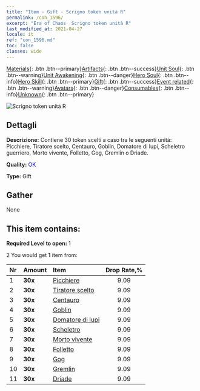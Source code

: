 ```yaml
---
title: "Item - Gift - Scrigno token unità R"
permalink: /con_1596/
excerpt: "Era of Chaos  Scrigno token unità R"
last_modified_at: 2021-04-27
locale: it
ref: "con_1596.md"
toc: false
classes: wide
---
```

 [Materials](/ItemsIT/){: .btn .btn--primary}[Artifacts](/ItemsIT/Artifacts/){: .btn .btn--success}[Unit Soul](/ItemsIT/UnitSoul/){: .btn .btn--warning}[Unit Awakening](/ItemsIT/UnitAwakening/){: .btn .btn--danger}[Hero Soul](/ItemsIT/HeroSoul/){: .btn .btn--info}[Hero Skill](/ItemsIT/HeroSkill/){: .btn .btn--primary}[Gift](/ItemsIT/Gift/){: .btn .btn--success}[Event related](/ItemsIT/Events/){: .btn .btn--warning}[Avatars](/ItemsIT/Avatars/){: .btn .btn--danger}[Consumables](/ItemsIT/Consumables/){: .btn .btn--info}[Unknown](/ItemsIT/Unknown/){: .btn .btn--primary}

 ![Scrigno token unità R](/images/t/i_907208.png)

## Dettagli
 **Descrizione:** Contiene 30 token scelti a caso tra le seguenti unità: Picchiere, Tiratore scelto, Centauro, Goblin, Domatore di lupi, Scheletro guerriero, Morto vivente, Folletto, Gog, Gremlin o Driade.

 **Quality:** <span style="color: #0000CD">OK</span>

 **Type:** Gift

## Gather

  None

## This item contains:

 **Required Level to open:** 1

 2 You would get **1** item  from:

  | Nr | Amount |     Item    | Drop Rate,% |
  |:---|:-------|:------------|:---------:|
  | 1 |  **30x** | [Picchiere](/ItemsIT/unt_190/) | 9.09 | 
  | 2 |  **30x** | [Tiratore scelto](/ItemsIT/unt_191/) | 9.09 | 
  | 3 |  **30x** | [Centauro](/ItemsIT/unt_199/) | 9.09 | 
  | 4 |  **30x** | [Goblin](/ItemsIT/unt_217/) | 9.09 | 
  | 5 |  **30x** | [Domatore di lupi](/ItemsIT/unt_218/) | 9.09 | 
  | 6 |  **30x** | [Scheletro](/ItemsIT/unt_208/) | 9.09 | 
  | 7 |  **30x** | [Morto vivente](/ItemsIT/unt_209/) | 9.09 | 
  | 8 |  **30x** | [Folletto](/ItemsIT/unt_226/) | 9.09 | 
  | 9 |  **30x** | [Gog](/ItemsIT/unt_227/) | 9.09 | 
  | 10 |  **30x** | [Gremlin](/ItemsIT/unt_235/) | 9.09 | 
  | 11 |  **30x** | [Driade](/ItemsIT/unt_262/) | 9.09 | 
